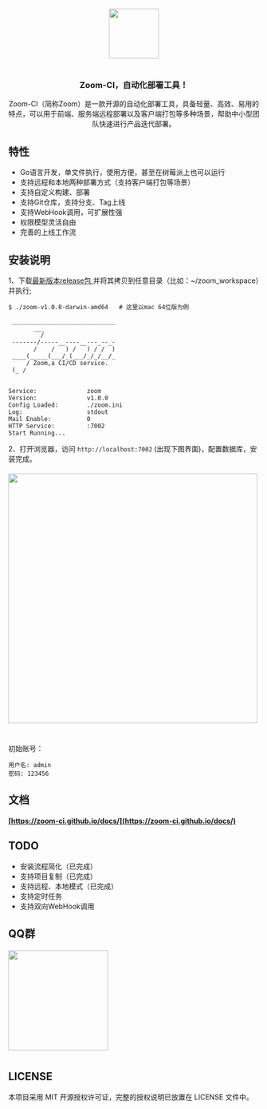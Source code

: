 <p align="center" style="margin: 20px 0 40px 0;">
  <img height="100" src="https://zoom-ci.github.io/docs/assets/img/logo_black.png" />
</p>
<h3 align="center">Zoom-CI，自动化部署工具！</h3>

<p align="center">Zoom-CI（简称Zoom）是一款开源的自动化部署工具，具备轻量、高效、易用的特点，可以用于前端、服务端远程部署以及客户端打包等多种场景，帮助中小型团队快速进行产品迭代部署。</p>


## 特性

- Go语言开发，单文件执行，使用方便，甚至在树莓派上也可以运行
- 支持远程和本地两种部署方式（支持客户端打包等场景）
- 支持自定义构建、部署
- 支持Git仓库，支持分支、Tag上线
- 支持WebHook调用，可扩展性强
- 权限模型灵活自由
- 完善的上线工作流

## 安装说明

1、下载[最新版本release包](https://github.com/zoom-ci/zoom-ci/releases),并将其拷贝到任意目录（比如：~/zoom_workspace）并执行;

```shell
$ ./zoom-v1.0.0-darwin-amd64   # 这里以mac 64位版为例 

 _____________________________
       ___                    
         /                    
 -------/-----__----__---_--_-
       /    /   ) /   ) / /  )
 ____(_____(___/_(___/_/_/__/_
     / Zoom,a CI/CD service.  
 (_ /                         


Service:              zoom
Version:              v1.0.0
Config Loaded:        ./zoom.ini
Log:                  stdout
Mail Enable:          0
HTTP Service:         :7002
Start Running...
```

2、打开浏览器，访问 `http://localhost:7002` (出现下图界面)，配置数据库，安装完成。
<p style="margin: 20px 0 40px 0;">
  <img height="500"  src="https://zoom-ci.github.io/docs/assets/img/zoom-install.png" />
</p>

初始账号：
```
用户名: admin
密码: 123456
```

## 文档

#### [https://zoom-ci.github.io/docs/](https://zoom-ci.github.io/docs/)

## TODO

- 安装流程简化（已完成）
- 支持项目复制（已完成）
- 支持远程、本地模式（已完成） 
- 支持定时任务
- 支持双向WebHook调用

## QQ群
<p style="margin: 20px 0 40px 0;">
  <img height="200" src="https://zoom-ci.github.io/docs/assets/img/qq.png" />
</p>


## LICENSE

本项目采用 MIT 开源授权许可证，完整的授权说明已放置在 LICENSE 文件中。